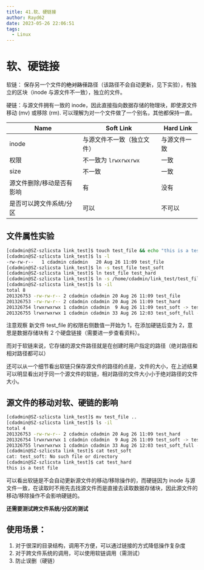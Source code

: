 ```yaml
---
title: 41.软、硬链接
author: Rayd62
date: 2023-05-26 22:06:51
tags:
  - Linux
---
```


# 软、硬链接

软链： 保存另一个文件的~~绝对路径~~路径（该路径不会自动更新，见下实验），有独立的区块（inode 与源文件不一致），独立的文件。

硬链：与源文件拥有一致的 inode，因此直接指向数据存储的物理块，即使源文件移动 (mv) 或移除 (rm). 可以理解为对一个文件做了一个别名，其他都保持一直。

| Name                      | Soft Link                  | Hard Link    |
| ------------------------- | -------------------------- | ------------ |
| inode                     | 与源文件不一致（独立文件） | 与源文件一致 |
| 权限                      | 不一致为 `lrwxrwxrwx`      | 一致         |
| size                      | 不一致                     | 一致         |
| 源文件删除/移动是否有影响 | 有                         | 没有         |
| 是否可以跨文件系统/分区   | 可以                       | 不可以       |

## **文件属性实验**

```bash
[cdadmin@SZ-szlicsta link_test]$ touch test_file && echo "this is a test file" > test_file
[cdadmin@SZ-szlicsta link_test]$ ls -l
-rw-rw-r--   1 cdadmin cdadmin   20 Aug 26 11:09 test_file
[cdadmin@SZ-szlicsta link_test]$ ln -s test_file test_soft
[cdadmin@SZ-szlicsta link_test]$ ln test_file test_hard
[cdadmin@SZ-szlicsta link_test]$ ln -s /home/cdadmin/link_test/test_file test_soft_full
[cdadmin@SZ-szlicsta link_test]$ ls -il
total 8
201326753 -rw-rw-r-- 2 cdadmin cdadmin 20 Aug 26 11:09 test_file
201326753 -rw-rw-r-- 2 cdadmin cdadmin 20 Aug 26 11:09 test_hard
201326754 lrwxrwxrwx 1 cdadmin cdadmin  9 Aug 26 11:09 test_soft -> test_file
201326755 lrwxrwxrwx 1 cdadmin cdadmin 33 Aug 26 12:03 test_soft_full -> /home/cdadmin/link_test/test_file
```

注意观察 新文件 test_file 的权限右侧数值一开始为 1，在添加硬链后变为 2，意思是数据存储块有 2 个硬盘链接（需要进一步查看资料）。

而对于软链来说，它存储的源文件路径就是在创建时用户指定的路径（绝对路径和相对路径都可以）

还可以从一个细节看出软链只保存源文件的路径的点是，文件的大小，在上述结果可以明显看出对于同一个源文件的软链，相对路径的文件大小小于绝对路径的文件大小。

## **源文件的移动对软、硬链的影响**

```bash
[cdadmin@SZ-szlicsta link_test]$ mv test_file ..
[cdadmin@SZ-szlicsta link_test]$ ls -il
total 4
201326753 -rw-rw-r-- 2 cdadmin cdadmin 20 Aug 26 11:09 test_hard
201326754 lrwxrwxrwx 1 cdadmin cdadmin  9 Aug 26 11:09 test_soft -> test_file
201326755 lrwxrwxrwx 1 cdadmin cdadmin 33 Aug 26 12:03 test_soft_full -> /home/cdadmin/link_test/test_file
[cdadmin@SZ-szlicsta link_test]$ cat test_soft
cat: test_soft: No such file or directory
[cdadmin@SZ-szlicsta link_test]$ cat test_hard
this is a test file
```

可以看出软链是不会自动更新源文件的移动/移除操作的，而硬链因为 inode 与源文件一致，在读取时不用先去找源文件而是直接去读取数据存储块，因此源文件的移动/移除操作不会影响硬链的。

**还需要测试跨文件系统/分区的测试**

## 使用场景：

1. 对于很深的目录结构，调用不方便，可以通过链接的方式降低操作复杂度
2. 对于跨文件系统的调用，可以使用软链调用（需测试）
3. 防止误删（硬链）
